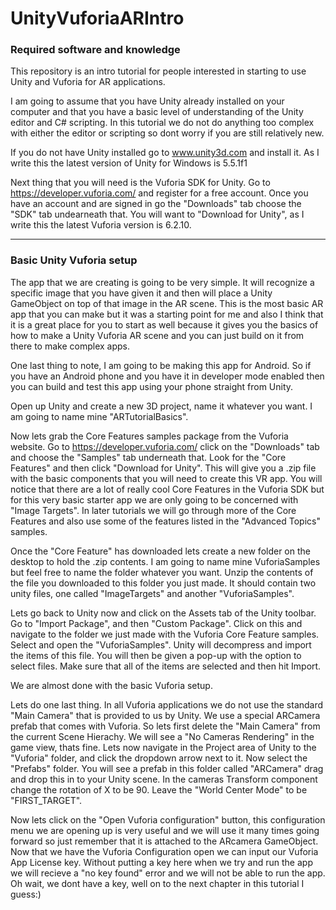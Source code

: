 # UnityVuforiaARIntro

<h3> Required software and knowledge </h3>

This repository is an intro tutorial for people interested in starting to use Unity and Vuforia for AR applications.

I am going to assume that you have Unity already installed on your computer and that you have a basic level of understanding of the Unity editor and C# scripting. In this tutorial we do not do anything too complex with either the editor or scripting so dont worry if you are still relatively new.

If you do not have Unity installed go to www.unity3d.com and install it. As I write this the latest version of Unity for Windows is 5.5.1f1

Next thing that you will need is the Vuforia SDK for Unity. Go to https://developer.vuforia.com/ and register for a free account. Once you have an account and are signed in go the "Downloads" tab choose the "SDK" tab undearneath that. You will want to "Download for Unity", as I write this the latest Vuforia version is 6.2.10.

<hr> </hr>

<h3> Basic Unity Vuforia setup </h3>

The app that we are creating is going to be very simple. It will recognize a specific image that you have given it and then will place a Unity GameObject on top of that image in the AR scene. This is the most basic AR app that you can make but it was a starting point for me and also I think that it is a great place for you to start as well because it gives you the basics of how to make a Unity Vuforia AR scene and you can just build on it from there to make complex apps.

One last thing to note, I am going to be making this app for Android. So if you have an Android phone and you have it in developer mode enabled then you can build and test this app using your phone straight from Unity.

Open up Unity and create a new 3D project, name it whatever you want. I am going to name mine "ARTutorialBasics". 

Now lets grab the Core Features samples package from the Vuforia website. Go to https://developer.vuforia.com/ click on the "Downloads" tab and choose the "Samples" tab underneath that. Look for the "Core Features" and then click "Download for Unity". This will give you a .zip file with the basic components that you will need to create this VR app. You will notice that there are a lot of really cool Core Features in the Vuforia SDK but for this very basic starter app we are only going to be concerned with "Image Targets". In later tutorials we will go through more of the Core Features and also use some of the features listed in the "Advanced Topics" samples.

Once the "Core Feature" has downloaded lets create a new folder on the desktop to hold the .zip contents. I am going to name mine VuforiaSamples but feel free to name the folder whatever you want. Unzip the contents of the file you downloaded to this folder you just made. It should contain two unity files, one called "ImageTargets" and another "VuforiaSamples".

Lets go back to Unity now and click on the Assets tab of the Unity toolbar. Go to "Import Package", and then "Custom Package". Click on this and navigate to the folder we just made with the Vuforia Core Feature samples. Select and open the "VuforiaSamples". Unity will decompress and import the items of this file. You will then be given a pop-up with the option to select files. Make sure that all of the items are selected and then hit Import.

We are almost done with the basic Vuforia setup.

Lets do one last thing. In all Vuforia applications we do not use the standard "Main Camera" that is provided to us by Unity. We use a special ARCamera prefab that comes with Vuforia. So lets first delete the "Main Camera" from the current Scene Hierachy. We will see a "No Cameras Rendering" in the game view, thats fine. Lets now navigate in the Project area of Unity to the "Vuforia" folder, and click the dropdown arrow next to it. Now select the "Prefabs" folder. You will see a prefab in this folder called "ARCamera" drag and drop this in to your Unity scene. In the cameras Transform component change the rotation of X to be 90. Leave the "World Center Mode" to be "FIRST_TARGET". 

Now lets click on the "Open Vuforia configuration" button, this configuration menu we are opening up is very useful and we will use it many times going forward so just remember that it is attached to the ARcamera GameObject. Now that we have the Vuforia Configuration open we can input our Vuforia App License key. Without putting a key here when we try and run the app we will recieve a "no key found" error and we will not be able to run the app. Oh wait, we dont have a key, well on to the next chapter in this tutorial I guess:)









